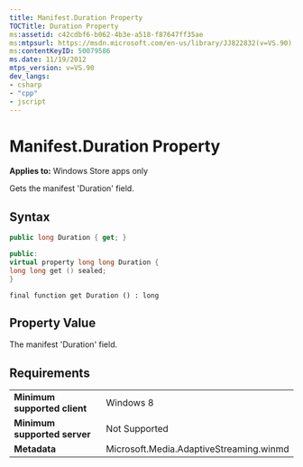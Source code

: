 ```yaml
---
title: Manifest.Duration Property
TOCTitle: Duration Property
ms:assetid: c42cdbf6-b062-4b3e-a518-f87647ff35ae
ms:mtpsurl: https://msdn.microsoft.com/en-us/library/JJ822832(v=VS.90)
ms:contentKeyID: 50079586
ms.date: 11/19/2012
mtps_version: v=VS.90
dev_langs:
- csharp
- "cpp"
- jscript
---
```


# Manifest.Duration Property

**Applies to:** Windows Store apps only

Gets the manifest 'Duration' field.

## Syntax

```csharp
public long Duration { get; }
```

```cpp
public:
virtual property long long Duration {
long long get () sealed;
}
```

```jscript
final function get Duration () : long
```

## Property Value

The manifest 'Duration' field.

## Requirements

|||
|--- |--- |
|**Minimum supported client**|Windows 8|
|**Minimum supported server**|Not Supported|
|**Metadata**|Microsoft.Media.AdaptiveStreaming.winmd|

